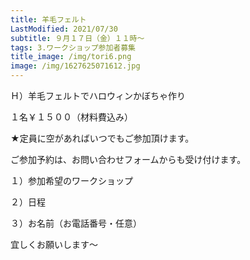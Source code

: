 ```yaml
---
title: 羊毛フェルト
LastModified: 2021/07/30
subtitle: ９月１７日（金）１１時～
tags: 3.ワークショップ参加者募集
title_image: /img/tori6.png
image: /img/1627625071612.jpg
---
```

Ｈ）羊毛フェルトでハロウィンかぼちゃ作り

１名￥１５００（材料費込み）

★定員に空があればいつでもご参加頂けます。

ご参加予約は、お問い合わせフォームからも受け付けます。

１）参加希望のワークショップ

２）日程

３）お名前（お電話番号・任意）

宜しくお願いします～